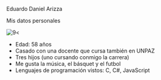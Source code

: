 Eduardo Daniel Arizza 

Mis datos personales

![9](https://github.com/user-attachments/assets/75d0f0ec-66d5-40d6-ae4b-a7e7cec05a24)<


*	Edad: 58 años
*	Casado con una docente que cursa también en UNPAZ 
*	Tres hijos (uno cursando conmigo la carrera)
*	Me gusta la música, el básquet y el futbol
*	Lenguajes de programación vistos: C, C#, JavaScript
